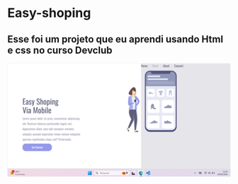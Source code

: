 <h1>Easy-shoping</h1>
<h2>Esse foi um projeto que eu aprendi usando Html e css no curso Devclub</h2>
<img src="https://github.com/Roberto-sousa-dev/Projeto-easy-shoping/blob/main/Captura%20de%20tela.png?raw=true"/>
